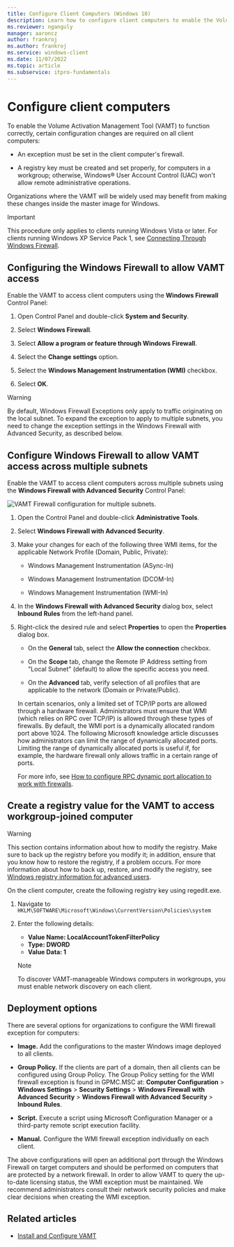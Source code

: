 ```yaml
---
title: Configure Client Computers (Windows 10)
description: Learn how to configure client computers to enable the Volume Activation Management Tool (VAMT) to function correctly.
ms.reviewer: nganguly
manager: aaroncz
author: frankroj
ms.author: frankroj
ms.service: windows-client
ms.date: 11/07/2022
ms.topic: article
ms.subservice: itpro-fundamentals
---
```


# Configure client computers

To enable the Volume Activation Management Tool (VAMT) to function correctly, certain configuration changes are required on all client computers:

- An exception must be set in the client computer's firewall.

- A registry key must be created and set properly, for computers in a workgroup; otherwise, Windows® User Account Control (UAC) won't allow remote administrative operations.

Organizations where the VAMT will be widely used may benefit from making these changes inside the master image for Windows.

> [!IMPORTANT]
> This procedure only applies to clients running Windows Vista or later. For clients running Windows XP Service Pack 1, see [Connecting Through Windows Firewall](/windows/win32/wmisdk/connecting-to-wmi-remotely-with-vbscript).

## Configuring the Windows Firewall to allow VAMT access

Enable the VAMT to access client computers using the **Windows Firewall** Control Panel:

1. Open Control Panel and double-click **System and Security**.

2. Select **Windows Firewall**.

3. Select **Allow a program or feature through Windows Firewall**.

4. Select the **Change settings** option.

5. Select the **Windows Management Instrumentation (WMI)** checkbox.

6. Select **OK**.

> [!WARNING]
> By default, Windows Firewall Exceptions only apply to traffic originating on the local subnet. To expand the exception to apply to multiple subnets, you need to change the exception settings in the Windows Firewall with Advanced Security, as described below.

## Configure Windows Firewall to allow VAMT access across multiple subnets

Enable the VAMT to access client computers across multiple subnets using the **Windows Firewall with Advanced Security** Control Panel:

![VAMT Firewall configuration for multiple subnets.](images/dep-win8-l-vamt-firewallconfigurationformultiplesubnets.gif)

1. Open the Control Panel and double-click **Administrative Tools**.

2. Select **Windows Firewall with Advanced Security**.

3. Make your changes for each of the following three WMI items, for the applicable Network Profile (Domain, Public, Private):

   - Windows Management Instrumentation (ASync-In)

   - Windows Management Instrumentation (DCOM-In)

   - Windows Management Instrumentation (WMI-In)

4. In the **Windows Firewall with Advanced Security** dialog box, select **Inbound Rules** from the left-hand panel.
  
5. Right-click the desired rule and select **Properties** to open the **Properties** dialog box.
  
   - On the **General** tab, select the **Allow the connection** checkbox.

   - On the **Scope** tab, change the Remote IP Address setting from "Local Subnet" (default) to allow the specific access you need.

   - On the **Advanced** tab, verify selection of all profiles that are applicable to the network (Domain or Private/Public).

   In certain scenarios, only a limited set of TCP/IP ports are allowed through a hardware firewall. Administrators must ensure that WMI (which relies on RPC over TCP/IP) is allowed through these types of firewalls. By default, the WMI port is a dynamically allocated random port above 1024. The following Microsoft knowledge article discusses how administrators can limit the range of dynamically allocated ports. Limiting the range of dynamically allocated ports is useful if, for example, the hardware firewall only allows traffic in a certain range of ports.

   For more info, see [How to configure RPC dynamic port allocation to work with firewalls](/troubleshoot/windows-server/networking/default-dynamic-port-range-tcpip-chang).

## Create a registry value for the VAMT to access workgroup-joined computer

> [!WARNING]
> This section contains information about how to modify the registry. Make sure to back up the registry before you modify it; in addition, ensure that you know how to restore the registry, if a problem occurs. For more information about how to back up, restore, and modify the registry, see [Windows registry information for advanced users](/troubleshoot/windows-server/performance/windows-registry-advanced-users).

On the client computer, create the following registry key using regedit.exe.

1. Navigate to `HKLM\SOFTWARE\Microsoft\Windows\CurrentVersion\Policies\system`

2. Enter the following details:

   - **Value Name: LocalAccountTokenFilterPolicy**
   - **Type: DWORD**
   - **Value Data: 1**

   > [!NOTE]
   > To discover VAMT-manageable Windows computers in workgroups, you must enable network discovery on each client.

## Deployment options

There are several options for organizations to configure the WMI firewall exception for computers:

- **Image.** Add the configurations to the master Windows image deployed to all clients.

- **Group Policy.** If the clients are part of a domain, then all clients can be configured using Group Policy. The Group Policy setting for the WMI firewall exception is found in GPMC.MSC at: **Computer Configuration** > **Windows Settings** > **Security Settings** > **Windows Firewall with Advanced Security** > **Windows Firewall with Advanced Security** > **Inbound Rules**.

- **Script.** Execute a script using Microsoft Configuration Manager or a third-party remote script execution facility.

- **Manual.** Configure the WMI firewall exception individually on each client.

The above configurations will open an additional port through the Windows Firewall on target computers and should be performed on computers that are protected by a network firewall. In order to allow VAMT to query the up-to-date licensing status, the WMI exception must be maintained. We recommend administrators consult their network security policies and make clear decisions when creating the WMI exception.

## Related articles

- [Install and Configure VAMT](install-configure-vamt.md)
